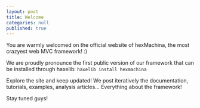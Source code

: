 ```yaml
---
layout: post
title: Welcome
categories: null
published: true
---
```

  
You are warmly welcomed on the official website of hexMachina, the most crazyest web MVC framework! :) 

We are proudly pronounce the first public version of our framework that can be installed through haxelib:
```haxelib install hexmachina```

Explore the site and keep updated! We post iteratively the documentation, tutorials, examples, analysis articles... Everything about the framework!  

Stay tuned guys!
